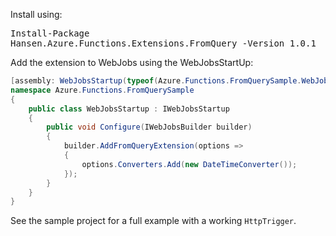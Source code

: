 Install using: <pre>Install-Package Hansen.Azure.Functions.Extensions.FromQuery -Version 1.0.1</pre>

Add the extension to WebJobs using the WebJobsStartUp:
```csharp
[assembly: WebJobsStartup(typeof(Azure.Functions.FromQuerySample.WebJobsStartup))]
namespace Azure.Functions.FromQuerySample
{
    public class WebJobsStartup : IWebJobsStartup
    {
        public void Configure(IWebJobsBuilder builder)
        {
            builder.AddFromQueryExtension(options =>
            {
                options.Converters.Add(new DateTimeConverter());
            });
        }
    }
}
```

See the sample project for a full example with a working `HttpTrigger`.
